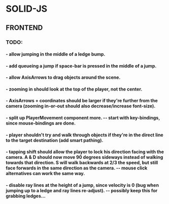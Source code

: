 # SOLID-JS

## FRONTEND

### TODO:

#### - allow jumping in the middle of a ledge bump.

#### - add queueing a jump if space-bar is pressed in the middle of a jump.

#### - allow AxisArrows to drag objects around the scene.

#### - zooming in should look at the top of the player, not the center.

#### - AxisArrows + coordinates should be larger if they're further from the camera (zooming in-or-out should also decrease/increase font-size).

#### - split up PlayerMovement component more. -- start with key-bindings, since mouse-bindings are done.

#### - player shouldn't try and walk through objects if they're in the direct line to the target destination (add smart pathing).

#### - tapping shift should allow the player to lock his direction facing with the camera. A & D should now move 90 degrees sideways instead of walking towards that direction. S will walk backwards at 2/3 the speed, but still face forwards in the same direction as the camera. -- mouse click alternatives can work the same way.

#### - disable ray lines at the height of a jump, since velocity is 0 (bug when jumping up to a ledge and ray lines re-adjust). -- possibly keep this for grabbing ledges...
